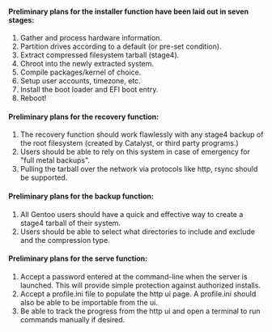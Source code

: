 
#### Preliminary plans for the installer function have been laid out in seven stages: ####

1. Gather and process hardware information.
2. Partition drives according to a default (or pre-set condition).
3. Extract compressed filesystem tarball (stage4).
4. Chroot into the newly extracted system.
5. Compile packages/kernel of choice.
6. Setup user accounts, timezone, etc.
7. Install the boot loader and EFI boot entry.
8. Reboot!

#### Preliminary plans for the recovery function: ####

1. The recovery function should work flawlessly with any stage4 backup of the root filesystem (created by Catalyst, or third party programs.)
2. Users should be able to rely on this system in case of emergency for "full metal backups".
3. Pulling the tarball over the network via protocols like http, rsync should be supported.

#### Preliminary plans for the backup function: ####

1. All Gentoo users should have a quick and effective way to create a stage4 tarball of their system.
2. Users should be able to select what directories to include and exclude and the compression type.

#### Preliminary plans for the serve function: ####

1. Accept a password entered at the command-line when the server is launched. This will provide simple protection against authorized installs.
2. Accept a profile.ini file to populate the http ui page. A profile.ini should also be able to be importable from the ui.
3. Be able to track the progress from the http ui and open a terminal to run commands manually if desired.